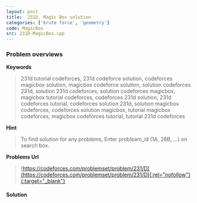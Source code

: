 ```yaml
---
layout: post
title:  231D. Magic Box solution
categories: ['brute force', 'geometry']
code: MagicBox
src: 231D-MagicBox.cpp
---
```

### **Problem overviews**

**Keywords**
> 231d tutorial codeforces, 231d codeforce solution, codeforces magicbox solution, magicbox codeforce solution, solution codeforces 231d, solution 231d codeforces, solution codeforces magicbox, magicbox tutorial codeforces, codeforces 231d solution, 231d codeforces tutorial, codeforces solution 231d, solution magicbox codeforces, codeforces solution magicbox, tutorial magicbox codeforces, magicbox codeforces tutorial, tutorial 231d codeforces

**Hint**
> To find solution for any problems, Enter probleam_id (1A, 28B, ...) on search box. 

**Problems Url**
> [https://codeforces.com/problemset/problem/231/D](https://codeforces.com/problemset/problem/231/D){:rel="nofollow"}{:target="_blank"}

#### **Solution**



